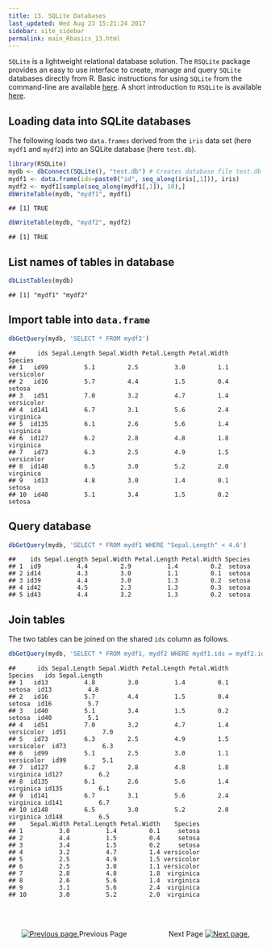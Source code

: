 ```yaml
---
title: 13. SQLite Databases
last_updated: Wed Aug 23 15:21:24 2017
sidebar: site_sidebar
permalink: main_Rbasics_13.html
---
```


`SQLite` is a lightweight relational database solution. The `RSQLite` package provides an easy to use interface to create, manage and query `SQLite` databases directly from R. Basic instructions
for using `SQLite` from the command-line are available [here](https://www.sqlite.org/cli.html). A short introduction to `RSQLite` is available [here](https://github.com/rstats-db/RSQLite/blob/master/vignettes/RSQLite.Rmd).

## Loading data into SQLite databases

The following loads two `data.frames` derived from the `iris` data set (here `mydf1` and `mydf2`) 
into an SQLite database (here `test.db`).


```r
library(RSQLite)
mydb <- dbConnect(SQLite(), "test.db") # Creates database file test.db
mydf1 <- data.frame(ids=paste0("id", seq_along(iris[,1])), iris)
mydf2 <- mydf1[sample(seq_along(mydf1[,1]), 10),]
dbWriteTable(mydb, "mydf1", mydf1)
```

```
## [1] TRUE
```

```r
dbWriteTable(mydb, "mydf2", mydf2)
```

```
## [1] TRUE
```

## List names of tables in database


```r
dbListTables(mydb)
```

```
## [1] "mydf1" "mydf2"
```

## Import table into `data.frame`


```r
dbGetQuery(mydb, 'SELECT * FROM mydf2')
```

```
##      ids Sepal.Length Sepal.Width Petal.Length Petal.Width    Species
## 1   id99          5.1         2.5          3.0         1.1 versicolor
## 2   id16          5.7         4.4          1.5         0.4     setosa
## 3   id51          7.0         3.2          4.7         1.4 versicolor
## 4  id141          6.7         3.1          5.6         2.4  virginica
## 5  id135          6.1         2.6          5.6         1.4  virginica
## 6  id127          6.2         2.8          4.8         1.8  virginica
## 7   id73          6.3         2.5          4.9         1.5 versicolor
## 8  id148          6.5         3.0          5.2         2.0  virginica
## 9   id13          4.8         3.0          1.4         0.1     setosa
## 10  id40          5.1         3.4          1.5         0.2     setosa
```

## Query database


```r
dbGetQuery(mydb, 'SELECT * FROM mydf1 WHERE "Sepal.Length" < 4.6')
```

```
##    ids Sepal.Length Sepal.Width Petal.Length Petal.Width Species
## 1  id9          4.4         2.9          1.4         0.2  setosa
## 2 id14          4.3         3.0          1.1         0.1  setosa
## 3 id39          4.4         3.0          1.3         0.2  setosa
## 4 id42          4.5         2.3          1.3         0.3  setosa
## 5 id43          4.4         3.2          1.3         0.2  setosa
```

## Join tables

The two tables can be joined on the shared `ids` column as follows. 


```r
dbGetQuery(mydb, 'SELECT * FROM mydf1, mydf2 WHERE mydf1.ids = mydf2.ids')
```

```
##      ids Sepal.Length Sepal.Width Petal.Length Petal.Width    Species   ids Sepal.Length
## 1   id13          4.8         3.0          1.4         0.1     setosa  id13          4.8
## 2   id16          5.7         4.4          1.5         0.4     setosa  id16          5.7
## 3   id40          5.1         3.4          1.5         0.2     setosa  id40          5.1
## 4   id51          7.0         3.2          4.7         1.4 versicolor  id51          7.0
## 5   id73          6.3         2.5          4.9         1.5 versicolor  id73          6.3
## 6   id99          5.1         2.5          3.0         1.1 versicolor  id99          5.1
## 7  id127          6.2         2.8          4.8         1.8  virginica id127          6.2
## 8  id135          6.1         2.6          5.6         1.4  virginica id135          6.1
## 9  id141          6.7         3.1          5.6         2.4  virginica id141          6.7
## 10 id148          6.5         3.0          5.2         2.0  virginica id148          6.5
##    Sepal.Width Petal.Length Petal.Width    Species
## 1          3.0          1.4         0.1     setosa
## 2          4.4          1.5         0.4     setosa
## 3          3.4          1.5         0.2     setosa
## 4          3.2          4.7         1.4 versicolor
## 5          2.5          4.9         1.5 versicolor
## 6          2.5          3.0         1.1 versicolor
## 7          2.8          4.8         1.8  virginica
## 8          2.6          5.6         1.4  virginica
## 9          3.1          5.6         2.4  virginica
## 10         3.0          5.2         2.0  virginica
```


<br><br><center><a href="main_Rbasics_12.html"><img src="images/left_arrow.png" alt="Previous page."></a>Previous Page &nbsp; &nbsp; &nbsp; &nbsp; &nbsp; &nbsp; &nbsp; &nbsp; &nbsp; &nbsp; Next Page
<a href="main_Rbasics_14.html"><img src="images/right_arrow.png" alt="Next page."></a></center>
